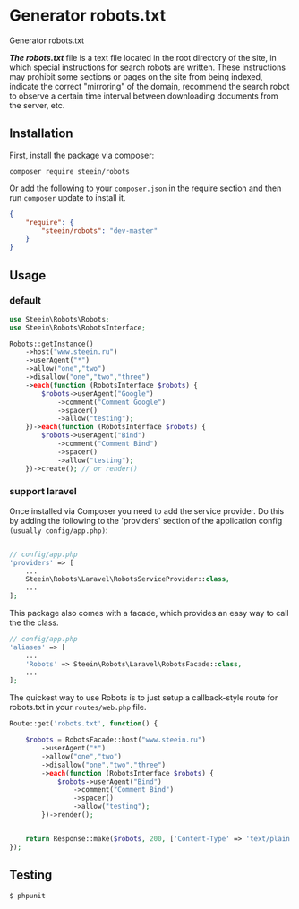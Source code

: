 # Generator robots.txt
Generator robots.txt

***The robots.txt*** file is a text file located in the root directory of the site, in which special instructions for search robots are written. These instructions may prohibit some sections or pages on the site from being indexed, indicate the correct "mirroring" of the domain, recommend the search robot to observe a certain time interval between downloading documents from the server, etc.

## Installation
First, install the package via composer:
```
composer require steein/robots
```
Or add the following to your ```composer.json``` in the require section and then run ```composer``` update to install it.

```json
{
    "require": {
        "steein/robots": "dev-master"
    }
}
```

## Usage

### default

```php
use Steein\Robots\Robots;
use Steein\Robots\RobotsInterface;

Robots::getInstance()
    ->host("www.steein.ru")
    ->userAgent("*")
    ->allow("one","two")
    ->disallow("one","two","three")
    ->each(function (RobotsInterface $robots) {
        $robots->userAgent("Google")
            ->comment("Comment Google")
            ->spacer()
            ->allow("testing");
    })->each(function (RobotsInterface $robots) {
        $robots->userAgent("Bind")
            ->comment("Comment Bind")
            ->spacer()
            ->allow("testing");
    })->create(); // or render()

```

### support laravel

Once installed via Composer you need to add the service provider.
Do this by adding the following to the 'providers' section of the application config ```(usually config/app.php)```:

```php

// config/app.php
'providers' => [
    ...
    Steein\Robots\Laravel\RobotsServiceProvider::class,
    ...
];
```

This package also comes with a facade, which provides an easy way to call the the class.

```php
// config/app.php
'aliases' => [
    ...
    'Robots' => Steein\Robots\Laravel\RobotsFacade::class,
    ...
];
```

The quickest way to use Robots is to just setup a callback-style route for robots.txt in your ```routes/web.php``` file.

```php
Route::get('robots.txt', function() {

    $robots = RobotsFacade::host("www.steein.ru")
        ->userAgent("*")
        ->allow("one","two")
        ->disallow("one","two","three")
        ->each(function (RobotsInterface $robots) {
            $robots->userAgent("Bind")
                ->comment("Comment Bind")
                ->spacer()
                ->allow("testing");
        })->render();


    return Response::make($robots, 200, ['Content-Type' => 'text/plain']);
});
```



## Testing

```
$ phpunit
```